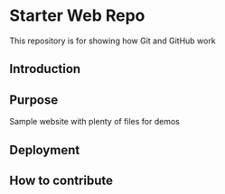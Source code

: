 # Starter Web Repo

This repository is for showing how Git and GitHub work

## Introduction

## Purpose
Sample website with plenty of files for demos

## Deployment


## How to contribute